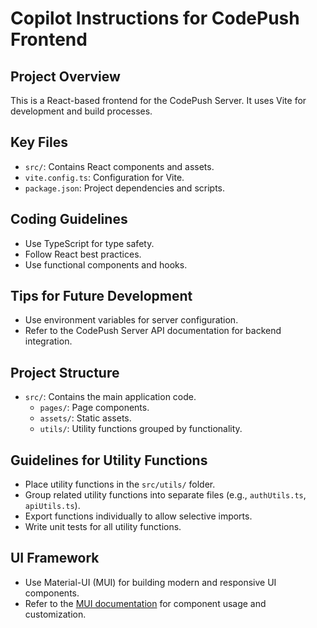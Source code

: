 # Copilot Instructions for CodePush Frontend

## Project Overview
This is a React-based frontend for the CodePush Server. It uses Vite for development and build processes.

## Key Files
- `src/`: Contains React components and assets.
- `vite.config.ts`: Configuration for Vite.
- `package.json`: Project dependencies and scripts.

## Coding Guidelines
- Use TypeScript for type safety.
- Follow React best practices.
- Use functional components and hooks.

## Tips for Future Development
- Use environment variables for server configuration.
- Refer to the CodePush Server API documentation for backend integration.

## Project Structure
- `src/`: Contains the main application code.
  - `pages/`: Page components.
  - `assets/`: Static assets.
  - `utils/`: Utility functions grouped by functionality.

## Guidelines for Utility Functions
- Place utility functions in the `src/utils/` folder.
- Group related utility functions into separate files (e.g., `authUtils.ts`, `apiUtils.ts`).
- Export functions individually to allow selective imports.
- Write unit tests for all utility functions.

## UI Framework
- Use Material-UI (MUI) for building modern and responsive UI components.
- Refer to the [MUI documentation](https://mui.com/) for component usage and customization.